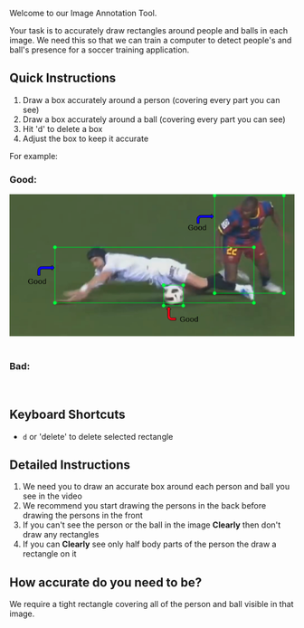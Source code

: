 Welcome to our Image Annotation Tool.

Your task is to accurately draw rectangles around people and balls in each image. We need this so that we can train a computer to detect people's and ball's presence for a soccer training application.

## Quick Instructions
1. Draw a box accurately around a person (covering every part you can see)
2. Draw a box accurately around a ball (covering every part you can see)
2. Hit 'd' to delete a box
3. Adjust the box to keep it accurate


For example:
### Good:
![](https://github.com/HebaAladdin/BeaverDam/blob/master/Screenshot%20from%202018-01-22%2015-05-31.png)
![]()
### Bad:
![]()
![]()


## Keyboard Shortcuts
- `d` or 'delete' to delete selected rectangle

## Detailed Instructions
1. We need you to draw an accurate box around each person and ball you see in the video
2. We recommend you start drawing the persons in the back before drawing the persons in the front 
3. If you can't see the person or the ball in the image **Clearly** then don't draw any rectangles
5. If you can **Clearly** see only half body parts of the person the draw a rectangle on it 

## How accurate do you need to be?
We require a tight rectangle covering all of the person and ball visible in that image.


